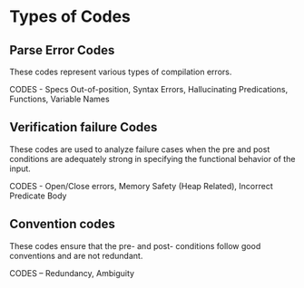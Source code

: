# Types of Codes

## Parse Error Codes
These codes represent various types of compilation errors.

CODES - Specs Out-of-position, Syntax Errors, Hallucinating Predications, Functions, Variable Names

## Verification failure Codes 
These codes are used to analyze failure cases when the pre and post conditions are adequately strong in specifying the functional behavior of the input.

CODES - Open/Close errors, Memory Safety (Heap Related), Incorrect Predicate Body

## Convention codes
These codes ensure that the pre- and post- conditions follow good conventions and are not redundant.

CODES – Redundancy, Ambiguity 

